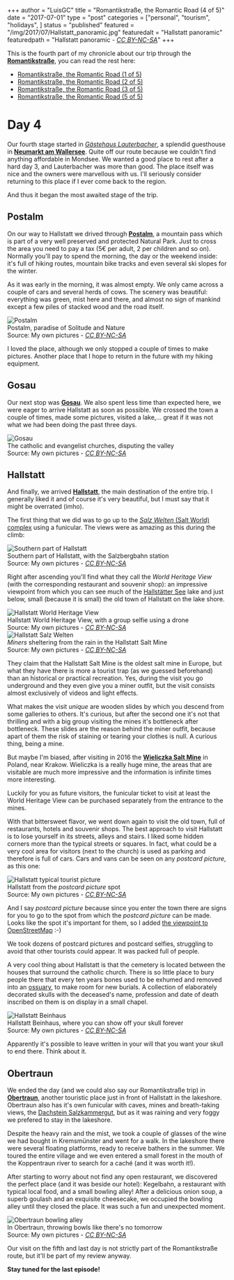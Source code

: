 +++
author = "LuisGC"
title = "Romantikstraße, the Romantic Road (4 of 5)"
date = "2017-07-01"
type = "post"
categories = ["personal", "tourism", "holidays", ]
status = "published"
featured = "/img/2017/07/Hallstatt_panoramic.jpg"
featuredalt = "Hallstatt panoramic"
featuredpath = "Hallstatt panoramic - <a href='http://creativecommons.org/licenses/by-nc-sa/3.0/'><i>CC BY-NC-SA</i></a>"
+++


This is the fourth part of my chronicle about our trip through the [**Romantikstraße**](http://www.romantikstrasse.at/es/), you can read the rest here:

* [Romantikstraße, the Romantic Road (1 of 5)](/blog/2017/05/Romantikstrasse-the-Romantic-Road_1.html)
* [Romantikstraße, the Romantic Road (2 of 5)](/blog/2017/06/Romantikstrasse-the-Romantic-Road_2.html)
* [Romantikstraße, the Romantic Road (3 of 5)](/blog/2017/06/Romantikstrasse-the-Romantic-Road_3.html)
* [Romantikstraße, the Romantic Road (5 of 5)](/blog/2017/07/Romantikstrasse-the-Romantic-Road_5.html)

# Day 4

Our fourth stage started in [_Gästehaus Lauterbacher_](http://www.lauterbacher.at/), a splendid guesthouse in [**Neumarkt am Wallersee**](https://en.wikipedia.org/wiki/Neumarkt_am_Wallersee). Quite off our route because we couldn't find anything affordable in Mondsee. We wanted a good place to rest after a hard day 3, and Lauterbacher was more than good. The place itself was nice and the owners were marvellous with us. I'll seriously consider returning to this place if I ever come back to the region.

And thus it began the most awaited stage of the trip.

## Postalm

On our way to Hallstatt we drived through [**Postalm**](https://www.postalm.at/), a mountain pass which is part of a very well preserved and protected Natural Park. Just to cross the area you need to pay a tax (5€ per adult, 2 per children and so on). Normally you'll pay to spend the morning, the day or the weekend inside: it's full of hiking routes, mountain bike tracks and even several ski slopes for the winter.

As it was early in the morning, it was almost empty. We only came across a couple of cars and several herds of cows. The scenery was beautiful: everything was green, mist here and there, and almost no sign of mankind except a few piles of stacked wood and the road itself.

<div class="image">
  <img src="/img/2017/07/Postalm.jpg" alt="Postalm">
  <div class="caption">Postalm, paradise of Solitude and Nature<br />Source: My own pictures - <a href="http://creativecommons.org/licenses/by-sa/3.0/"><i>CC BY-NC-SA</i></a></div>
</div>

I loved the place, although we only stopped a couple of times to make pictures. Another place that I hope to return in the future with my hiking equipment.

## Gosau

Our next stop was [**Gosau**](https://en.wikipedia.org/wiki/Gosau). We also spent less time than expected here, we were eager to arrive Hallstatt as soon as possible. We crossed the town a couple of times, made some pictures, visited a lake,... great if it was not what we had been doing the past three days.

<div class="image">
  <img src="/img/2017/07/Gosau.jpg" alt="Gosau">
  <div class="caption">The catholic and evangelist churches, disputing the valley<br />Source: My own pictures - <a href="http://creativecommons.org/licenses/by-sa/3.0/"><i>CC BY-NC-SA</i></a></div>
</div>

## Hallstatt

And finally, we arrived [**Hallstatt**](https://en.wikipedia.org/wiki/Hallstatt), the main destination of the entire trip. I generally liked it and of course it's very beautiful, but I must say that it might be overrated (imho).

The first thing that we did was to go up to the [_Salz Welten_ (Salt World) complex](https://www.salzwelten.at/en/home/) using a funicular. The views were as amazing as this during the climb:

<div class="image">
  <img src="/img/2017/07/Hallstatt_Salzbergbahn.jpg" alt="Southern part of Hallstatt">
  <div class="caption">Southern part of Hallstatt, with the Salzbergbahn station<br />Source: My own pictures - <a href="http://creativecommons.org/licenses/by-sa/3.0/"><i>CC BY-NC-SA</i></a></div>
</div>

Right after ascending you'll find what they call the <i>World Heritage View</i> (with the corresponding restaurant and souvenir shop): an impressive viewpoint from which you can see much of the [Hallstätter See](https://en.wikipedia.org/wiki/Hallst%C3%A4tter_See) lake and just below, small (because it is small) the old town of Hallstatt on the lake shore.

<div class="image">
  <img src="/img/2017/07/Hallstatt_World_Heritage_View.jpg" alt="Hallstatt World Heritage View">
  <div class="caption">Hallstatt World Heritage View, with a group selfie using a drone<br />Source: My own pictures - <a href="http://creativecommons.org/licenses/by-sa/3.0/"><i>CC BY-NC-SA</i></a></div>
</div>

<div class="image lateral">
  <img src="/img/2017/07/Hallstatt_Salz_Welten.jpg" alt="Hallstatt Salz Welten">
  <div class="caption"><i>Miners</i> sheltering from the rain in the Hallstatt Salt Mine <br />Source: My own pictures - <a href="http://creativecommons.org/licenses/by-sa/3.0/"><i>CC BY-NC-SA</i></a></div>
</div>

They claim that the Hallstatt Salt Mine is the oldest salt mine in Europe, but what they have there is more a tourist trap (as we guessed beforehand) than an historical or practical recreation. Yes, during the visit you go underground and they even give you a miner outfit, but the visit consists almost exclusively of videos and light effects.

What makes the visit _unique_ are wooden slides by which you descend from some galleries to others. It's curious, but after the second one it's not that thrilling and with a big group visiting the mines it's bottleneck after bottleneck. These slides are the reason behind the miner outfit, because apart of them the risk of staining or tearing your clothes is null. A curious thing, being a mine.

But maybe I'm biased, after visiting in 2016 the [**Wieliczka Salt Mine**](https://en.wikipedia.org/wiki/Wieliczka_Salt_Mine) in Poland, near Krakow. Wieliczka is a really huge mine, the areas that are visitable are much more impressive and the information is infinite times more interesting.

Luckily for you as future visitors, the funicular ticket to visit at least the World Heritage View can be purchased separately from the entrance to the mines.

With that bittersweet flavor, we went down again to visit the old town, full of restaurants, hotels and souvenir shops. The best approach to visit Hallstatt is to lose yourself in its streets, alleys and stairs. I liked some hidden corners more than the typical streets or squares. In fact, what could be a very cool area for visitors (next to the church) is used as parking and therefore is full of cars. Cars and vans can be seen on any <i>postcard picture</i>, as this one:

<div class="image">
  <img src="/img/2017/07/Hallstatt_tourist_picture.jpg" alt="Hallstatt typical tourist picture">
  <div class="caption">Hallstatt from the <i>postcard picture</i> spot<br />Source: My own pictures - <a href="http://creativecommons.org/licenses/by-sa/3.0/"><i>CC BY-NC-SA</i></a></div>
</div>

And I say <i>postcard picture</i> because since you enter the town there are signs for you to go to the spot from which the <i>postcard picture</i> can be made. Looks like the spot it's important for them, so I added [the viewpoint to OpenStreetMap](http://www.openstreetmap.org/node/4844412062) :-)

We took dozens of postcard pictures and postcard selfies, struggling to avoid that other tourists could appear. It was packed full of people.

A very cool thing about Hallstatt is that the cemetery is located between the houses that surround the catholic church. There is so little place to bury people there that every ten years bones used to be exhumed and removed into an [ossuary](https://en.wikipedia.org/wiki/Ossuary), to make room for new burials. A collection of elaborately decorated skulls with the deceased's name, profession and date of death inscribed on them is on display in a small chapel.

<div class="image">
  <img src="/img/2017/07/Hallstatt_Beinhaus.jpg" alt="Hallstatt Beinhaus">
  <div class="caption">Hallstatt Beinhaus, where you can show off your skull forever<br />Source: My own pictures - <a href="http://creativecommons.org/licenses/by-sa/3.0/"><i>CC BY-NC-SA</i></a></div>
</div>

Apparently it's possible to leave written in your will that you want your skull to end there. Think about it.

## Obertraun

We ended the day (and we could also say our Romantikstraße trip) in [**Obertraun**](https://en.wikipedia.org/wiki/Obertraun), another touristic place just in front of Hallstatt in the lakeshore. Obertraun also has it's own funicular with caves, mines and breath-taking views, the [Dachstein Salzkammergut](http://www.dachstein-salzkammergut.com/en/dachstein/dachstein/), but as it was raining and very foggy we prefered to stay in the lakeshore.

Despite the heavy rain and the mist, we took a couple of glasses of the wine we had bought in Kremsmünster and went for a walk. In the lakeshore there were several floating platforms, ready to receive bathers in the summer. We toured the entire village and we even entered a small forest in the mouth of the Koppentraun river to search for a caché (and it was worth it!).

After starting to worry about not find any open restaurant, we discovered the perfect place (and it was beside our hotel): Kegelbahn, a restaurant with typical local food, and a small bowling alley! After a delicious onion soup, a superb goulash and an exquisite cheesecake, we occupied the bowling alley until they closed the place. It was such a fun and unexpected moment.

<div class="image">
  <img src="/img/2017/07/Obertraun_bowling_alley.jpg" alt="Obertraun bowling alley">
  <div class="caption">In Obertraun, throwing bowls like there's no tomorrow<br />Source: My own pictures - <a href="http://creativecommons.org/licenses/by-sa/3.0/"><i>CC BY-NC-SA</i></a></div>
</div>

Our visit on the fifth and last day is not strictly part of the Romantikstraße route, but it'll be part of my review anyway.

**Stay tuned for the last episode!**

